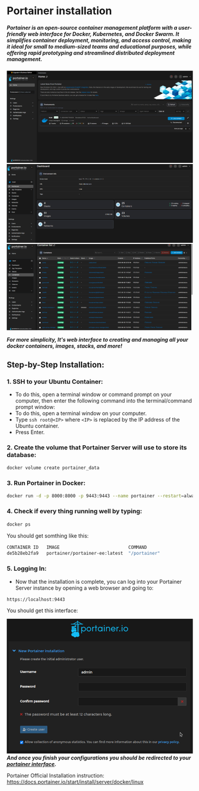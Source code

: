 # Portainer installation

##### Portainer is an open-source container management platform with a user-friendly web interface for Docker, Kubernetes, and Docker Swarm. It simplifies container deployment, monitoring, and access control, making it ideal for small to medium-sized teams and educational purposes, while offering rapid prototyping and streamlined distributed deployment management.

![Alt text](image-5.png)
![Alt text](image-6.png)
![Alt text](image-7.png)

***For more simplicity, It's web interface to creating and managing all your docker containers, images, stacks, and more!***

## Step-by-Step Installation:
### 1. SSH to your Ubuntu Container:
- To do this, open a terminal window or command prompt on your computer, then enter the following command into the terminal/command prompt window:
- To do this, open a terminal window on your computer.
- Type `ssh root@<IP>` where `<IP>` is replaced by the IP address of the Ubuntu container.
- Press Enter.
### 2. Create the volume that Portainer Server will use to store its database:
```bash
docker volume create portainer_data
```
### 3. Run Portainer in Docker:
```bash
docker run -d -p 8000:8000 -p 9443:9443 --name portainer --restart=always -v /var/run/docker.sock:/var/run/docker.sock -v portainer_data:/data portainer/portainer-ee:latest
```
### 4. Check if every thing running well by typing:
```bash
docker ps
```
You should get somthing like this:
```bash
CONTAINER ID   IMAGE                          COMMAND                  CREATED       STATUS      PORTS                                                                                  NAMES             
de5b28eb2fa9   portainer/portainer-ee:latest  "/portainer"             2 weeks ago   Up 9 days   0.0.0.0:8000->8000/tcp, :::8000->8000/tcp, 0.0.0.0:9443->9443/tcp, :::9443->9443/tcp   portainer
```
### 5. Logging In:
- Now that the installation is complete, you can log into your Portainer Server instance by opening a web browser and going to:
```
https://localhost:9443
```
You should get this interface:

![Alt text](image-8.png)
***And once you finish your configurations you should be redirected to your [portainer interface](image-5.png).***

Portainer Official Installation instruction:
https://docs.portainer.io/start/install/server/docker/linux